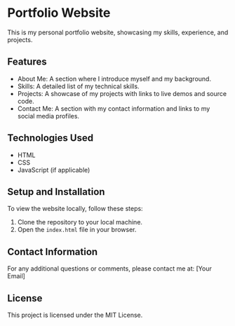 # Portfolio Website

This is my personal portfolio website, showcasing my skills, experience, and projects.

## Features

- About Me: A section where I introduce myself and my background.
- Skills: A detailed list of my technical skills.
- Projects: A showcase of my projects with links to live demos and source code.
- Contact Me: A section with my contact information and links to my social media profiles.

## Technologies Used

- HTML
- CSS
- JavaScript (if applicable)

## Setup and Installation

To view the website locally, follow these steps:

1. Clone the repository to your local machine.
2. Open the `index.html` file in your browser.

## Contact Information

For any additional questions or comments, please contact me at: [Your Email]

## License

This project is licensed under the MIT License.